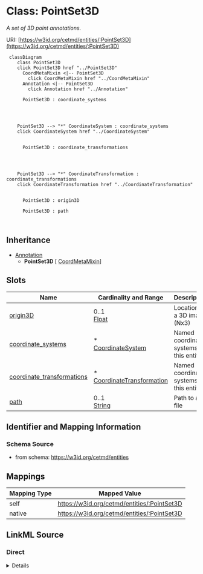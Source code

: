 

# Class: PointSet3D


_A set of 3D point annotations._





URI: [https://w3id.org/cetmd/entities/:PointSet3D](https://w3id.org/cetmd/entities/:PointSet3D)






```mermaid
 classDiagram
    class PointSet3D
    click PointSet3D href "../PointSet3D"
      CoordMetaMixin <|-- PointSet3D
        click CoordMetaMixin href "../CoordMetaMixin"
      Annotation <|-- PointSet3D
        click Annotation href "../Annotation"
      
      PointSet3D : coordinate_systems
        
          
    
    
    PointSet3D --> "*" CoordinateSystem : coordinate_systems
    click CoordinateSystem href "../CoordinateSystem"

        
      PointSet3D : coordinate_transformations
        
          
    
    
    PointSet3D --> "*" CoordinateTransformation : coordinate_transformations
    click CoordinateTransformation href "../CoordinateTransformation"

        
      PointSet3D : origin3D
        
      PointSet3D : path
        
      
```





## Inheritance
* [Annotation](Annotation.md)
    * **PointSet3D** [ [CoordMetaMixin](CoordMetaMixin.md)]



## Slots

| Name | Cardinality and Range | Description | Inheritance |
| ---  | --- | --- | --- |
| [origin3D](origin3D.md) | 0..1 <br/> [Float](Float.md) | Location on a 3D image (Nx3) | direct |
| [coordinate_systems](coordinate_systems.md) | * <br/> [CoordinateSystem](CoordinateSystem.md) | Named coordinate systems for this entity | [CoordMetaMixin](CoordMetaMixin.md) |
| [coordinate_transformations](coordinate_transformations.md) | * <br/> [CoordinateTransformation](CoordinateTransformation.md) | Named coordinate systems for this entity | [CoordMetaMixin](CoordMetaMixin.md) |
| [path](path.md) | 0..1 <br/> [String](String.md) | Path to a file | [Annotation](Annotation.md) |









## Identifier and Mapping Information







### Schema Source


* from schema: https://w3id.org/cetmd/entities




## Mappings

| Mapping Type | Mapped Value |
| ---  | ---  |
| self | https://w3id.org/cetmd/entities/:PointSet3D |
| native | https://w3id.org/cetmd/entities/:PointSet3D |







## LinkML Source

<!-- TODO: investigate https://stackoverflow.com/questions/37606292/how-to-create-tabbed-code-blocks-in-mkdocs-or-sphinx -->

### Direct

<details>
```yaml
name: PointSet3D
description: A set of 3D point annotations.
from_schema: https://w3id.org/cetmd/entities
is_a: Annotation
mixins:
- CoordMetaMixin
slots:
- origin3D

```
</details>

### Induced

<details>
```yaml
name: PointSet3D
description: A set of 3D point annotations.
from_schema: https://w3id.org/cetmd/entities
is_a: Annotation
mixins:
- CoordMetaMixin
attributes:
  origin3D:
    name: origin3D
    description: Location on a 3D image (Nx3).
    from_schema: https://w3id.org/cetmd/entities
    rank: 1000
    array:
      exact_number_dimensions: 2
      dimensions:
      - alias: N
        minimum_cardinality: 1
      - alias: xyz
        exact_cardinality: 3
    alias: origin3D
    owner: PointSet3D
    domain_of:
    - PointSet3D
    - PointVectorSet3D
    - PointMatrixSet3D
    range: float
  coordinate_systems:
    name: coordinate_systems
    description: Named coordinate systems for this entity
    from_schema: https://w3id.org/cetmd/entities
    rank: 1000
    alias: coordinate_systems
    owner: PointSet3D
    domain_of:
    - Image2D
    - Image3D
    - CoordMetaMixin
    range: CoordinateSystem
    multivalued: true
  coordinate_transformations:
    name: coordinate_transformations
    description: Named coordinate systems for this entity
    from_schema: https://w3id.org/cetmd/entities
    rank: 1000
    alias: coordinate_transformations
    owner: PointSet3D
    domain_of:
    - Image2D
    - Image3D
    - CoordMetaMixin
    range: CoordinateTransformation
    multivalued: true
  path:
    name: path
    description: Path to a file.
    from_schema: https://w3id.org/cetmd/entities
    rank: 1000
    alias: path
    owner: PointSet3D
    domain_of:
    - GainFile
    - DefectFile
    - MovieFrame
    - MovieStack
    - ProjectionImage
    - TiltSeries
    - Tomogram
    - ParticleMap
    - Annotation
    range: string

```
</details>